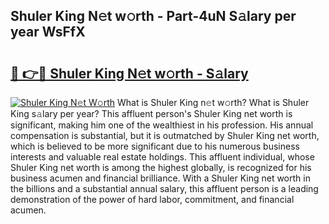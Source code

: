 ## Shuler King N𝚎t w𝚘rth - Part-4uN S𝚊lary per year WsFfX

# <h2><a href="http://gc0ol3.nevu.top/?p=Shuler+King">🔗 👉🔴 Shuler King N𝚎t w𝚘rth - S𝚊lary</a></h2>

[![Shuler King N𝚎t W𝚘rth](https://i.imgur.com/Oavwk0R.jpeg)](http://gc0ol3.nevu.top/?p=Shuler+King)
What is Shuler King n𝚎t w𝚘rth? What is Shuler King s𝚊lary per year?
This affluent person's Shuler King net worth is significant, making him one of the wealthiest in his profession. His annual compensation is substantial, but it is outmatched by Shuler King net worth, which is believed to be more significant due to his numerous business interests and valuable real estate holdings. This affluent individual, whose Shuler King net worth is among the highest globally, is recognized for his business acumen and financial brilliance. With a Shuler King net worth in the billions and a substantial annual salary, this affluent person is a leading demonstration of the power of hard labor, commitment, and financial acumen.
